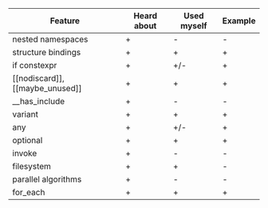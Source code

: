 | Feature | Heard about | Used myself | Example |
| - | - | - | - |
| nested namespaces | + | - | - |
| structure bindings | + | + | + |
| if constexpr | + | +/- | + |
| [[nodiscard]], [[maybe_unused]] | + | + | + |
| __has_include | + | - | - |
| variant | + | + | + |
| any | + | +/- | + |
| optional | + | + | + |
| invoke | + | - | - |
| filesystem | + | + | - |
| parallel algorithms | + | - | - |
| for_each | + | + | + |

